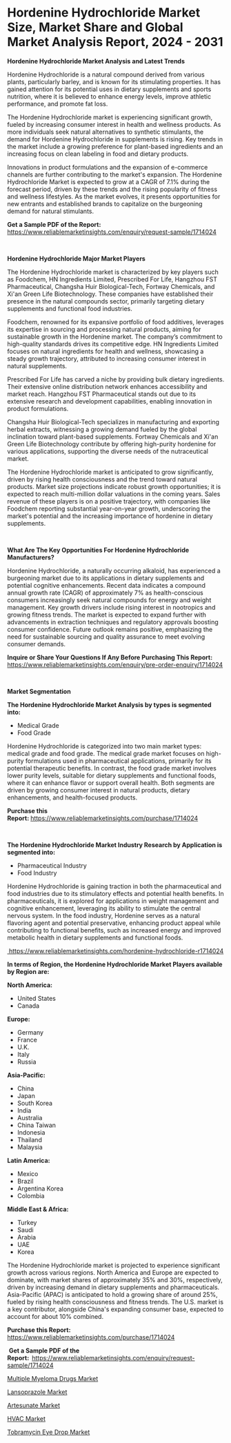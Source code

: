 <p><h1>Hordenine Hydrochloride Market Size, Market Share and Global Market Analysis Report, 2024 - 2031</h1></p><p><strong>Hordenine Hydrochloride Market Analysis and Latest Trends</strong></p>
<p><p>Hordenine Hydrochloride is a natural compound derived from various plants, particularly barley, and is known for its stimulating properties. It has gained attention for its potential uses in dietary supplements and sports nutrition, where it is believed to enhance energy levels, improve athletic performance, and promote fat loss.</p><p>The Hordenine Hydrochloride market is experiencing significant growth, fueled by increasing consumer interest in health and wellness products. As more individuals seek natural alternatives to synthetic stimulants, the demand for Hordenine Hydrochloride in supplements is rising. Key trends in the market include a growing preference for plant-based ingredients and an increasing focus on clean labeling in food and dietary products. </p><p>Innovations in product formulations and the expansion of e-commerce channels are further contributing to the market's expansion. The Hordenine Hydrochloride Market is expected to grow at a CAGR of 7.1% during the forecast period, driven by these trends and the rising popularity of fitness and wellness lifestyles. As the market evolves, it presents opportunities for new entrants and established brands to capitalize on the burgeoning demand for natural stimulants.</p></p>
<p><strong>Get a Sample PDF of the Report:&nbsp;</strong> <a href="https://www.reliablemarketinsights.com/enquiry/request-sample/1714024?utm_campaign=1583&utm_medium=2&utm_source=Github&utm_content=ia&utm_term=22102024&utm_id=hordenine-hydrochloride">https://www.reliablemarketinsights.com/enquiry/request-sample/1714024</a></p>
<p>&nbsp;</p>
<p><strong>Hordenine Hydrochloride Major Market Players</strong></p>
<p><p>The Hordenine Hydrochloride market is characterized by key players such as Foodchem, HN Ingredients Limited, Prescribed For Life, Hangzhou FST Pharmaceutical, Changsha Huir Biological-Tech, Fortway Chemicals, and Xi'an Green Life Biotechnology. These companies have established their presence in the natural compounds sector, primarily targeting dietary supplements and functional food industries. </p><p>Foodchem, renowned for its expansive portfolio of food additives, leverages its expertise in sourcing and processing natural products, aiming for sustainable growth in the Hordenine market. The company’s commitment to high-quality standards drives its competitive edge. HN Ingredients Limited focuses on natural ingredients for health and wellness, showcasing a steady growth trajectory, attributed to increasing consumer interest in natural supplements.</p><p>Prescribed For Life has carved a niche by providing bulk dietary ingredients. Their extensive online distribution network enhances accessibility and market reach. Hangzhou FST Pharmaceutical stands out due to its extensive research and development capabilities, enabling innovation in product formulations. </p><p>Changsha Huir Biological-Tech specializes in manufacturing and exporting herbal extracts, witnessing a growing demand fueled by the global inclination toward plant-based supplements. Fortway Chemicals and Xi'an Green Life Biotechnology contribute by offering high-purity hordenine for various applications, supporting the diverse needs of the nutraceutical market.</p><p>The Hordenine Hydrochloride market is anticipated to grow significantly, driven by rising health consciousness and the trend toward natural products. Market size projections indicate robust growth opportunities; it is expected to reach multi-million dollar valuations in the coming years. Sales revenue of these players is on a positive trajectory, with companies like Foodchem reporting substantial year-on-year growth, underscoring the market's potential and the increasing importance of hordenine in dietary supplements.</p></p>
<p>&nbsp;</p>
<p><strong>What Are The Key Opportunities For Hordenine Hydrochloride Manufacturers?</strong></p>
<p><p>Hordenine Hydrochloride, a naturally occurring alkaloid, has experienced a burgeoning market due to its applications in dietary supplements and potential cognitive enhancements. Recent data indicates a compound annual growth rate (CAGR) of approximately 7% as health-conscious consumers increasingly seek natural compounds for energy and weight management. Key growth drivers include rising interest in nootropics and growing fitness trends. The market is expected to expand further with advancements in extraction techniques and regulatory approvals boosting consumer confidence. Future outlook remains positive, emphasizing the need for sustainable sourcing and quality assurance to meet evolving consumer demands.</p></p>
<p><strong>Inquire or Share Your Questions If Any Before Purchasing This Report:</strong> <a href="https://www.reliablemarketinsights.com/enquiry/pre-order-enquiry/1714024?utm_campaign=1583&utm_medium=2&utm_source=Github&utm_content=ia&utm_term=22102024&utm_id=hordenine-hydrochloride">https://www.reliablemarketinsights.com/enquiry/pre-order-enquiry/1714024</a></p>
<p>&nbsp;</p>
<p><strong>Market Segmentation</strong></p>
<p><strong>The Hordenine Hydrochloride Market Analysis by types is segmented into:</strong></p>
<p><ul><li>Medical Grade</li><li>Food Grade</li></ul></p>
<p><p>Hordenine Hydrochloride is categorized into two main market types: medical grade and food grade. The medical grade market focuses on high-purity formulations used in pharmaceutical applications, primarily for its potential therapeutic benefits. In contrast, the food grade market involves lower purity levels, suitable for dietary supplements and functional foods, where it can enhance flavor or support overall health. Both segments are driven by growing consumer interest in natural products, dietary enhancements, and health-focused products.</p></p>
<p><strong>Purchase this Report:&nbsp;</strong><a href="https://www.reliablemarketinsights.com/purchase/1714024?utm_campaign=1583&utm_medium=2&utm_source=Github&utm_content=ia&utm_term=22102024&utm_id=hordenine-hydrochloride">https://www.reliablemarketinsights.com/purchase/1714024</a></p>
<p>&nbsp;</p>
<p><strong>The Hordenine Hydrochloride Market Industry Research by Application is segmented into:</strong></p>
<p><ul><li>Pharmaceutical Industry</li><li>Food Industry</li></ul></p>
<p><p>Hordenine Hydrochloride is gaining traction in both the pharmaceutical and food industries due to its stimulatory effects and potential health benefits. In pharmaceuticals, it is explored for applications in weight management and cognitive enhancement, leveraging its ability to stimulate the central nervous system. In the food industry, Hordenine serves as a natural flavoring agent and potential preservative, enhancing product appeal while contributing to functional benefits, such as increased energy and improved metabolic health in dietary supplements and functional foods.</p></p>
<p><a href="https://www.reliablemarketinsights.com/hordenine-hydrochloride-r1714024?utm_campaign=1583&utm_medium=2&utm_source=Github&utm_content=ia&utm_term=22102024&utm_id=hordenine-hydrochloride">&nbsp;https://www.reliablemarketinsights.com/hordenine-hydrochloride-r1714024</a></p>
<p><strong>In terms of Region, the Hordenine Hydrochloride Market Players available by Region are:</strong></p>
<p>
    <p> <strong> North America: </strong>
        <ul>
            <li>United States</li>
            <li>Canada</li>
        </ul>
        </p> 
    <p> <strong> Europe: </strong>
        <ul>
            <li>Germany</li>
            <li>France</li>
            <li>U.K.</li>
            <li>Italy</li>
            <li>Russia</li>
        </ul>
        </p> 
    <p> <strong> Asia-Pacific: </strong>
        <ul>
            <li>China</li>
            <li>Japan</li>
            <li>South Korea</li>
            <li>India</li>
            <li>Australia</li>
            <li>China Taiwan</li>
            <li>Indonesia</li>
            <li>Thailand</li>
            <li>Malaysia</li>
        </ul>
        </p> 
    <p> <strong> Latin America: </strong>
        <ul>
            <li>Mexico</li>
            <li>Brazil</li>
            <li>Argentina Korea</li>
            <li>Colombia</li>
        </ul>
        </p> 
    <p> <strong> Middle East & Africa: </strong>
        <ul>
            <li>Turkey</li>
            <li>Saudi</li>
            <li>Arabia</li>
            <li>UAE</li>
            <li>Korea</li>
        </ul>
    </p>
    </p>
<p><p>The Hordenine Hydrochloride market is projected to experience significant growth across various regions. North America and Europe are expected to dominate, with market shares of approximately 35% and 30%, respectively, driven by increasing demand in dietary supplements and pharmaceuticals. Asia-Pacific (APAC) is anticipated to hold a growing share of around 25%, fueled by rising health consciousness and fitness trends. The U.S. market is a key contributor, alongside China's expanding consumer base, expected to account for about 10% combined.</p></p>
<p><strong>Purchase this Report: </strong><a href="https://www.reliablemarketinsights.com/purchase/1714024?utm_campaign=1583&utm_medium=2&utm_source=Github&utm_content=ia&utm_term=22102024&utm_id=hordenine-hydrochloride">https://www.reliablemarketinsights.com/purchase/1714024</a></p>
<p>&nbsp;<strong>Get a Sample PDF of the Report:&nbsp;&nbsp;</strong><a href="https://www.reliablemarketinsights.com/enquiry/request-sample/1714024?utm_campaign=1583&utm_medium=2&utm_source=Github&utm_content=ia&utm_term=22102024&utm_id=hordenine-hydrochloride">https://www.reliablemarketinsights.com/enquiry/request-sample/1714024</a></p>
<p><strong></strong></p>
<p><p><a href="https://www.linkedin.com/pulse/market-leaders-laggards-global-multiple-myeloma-drugs-trends-nqenc?utm_campaign=1583&utm_medium=2&utm_source=Github&utm_content=ia&utm_term=22102024&utm_id=hordenine-hydrochloride">Multiple Myeloma Drugs Market</a></p><p><a href="https://www.linkedin.com/pulse/lansoprazole-market-size-growth-trends-statistics-ktwvc?utm_campaign=1583&utm_medium=2&utm_source=Github&utm_content=ia&utm_term=22102024&utm_id=hordenine-hydrochloride">Lansoprazole Market</a></p><p><a href="https://www.linkedin.com/pulse/comprehensive-artesunate-market-report-regional-analysis-qkfuc?utm_campaign=1583&utm_medium=2&utm_source=Github&utm_content=ia&utm_term=22102024&utm_id=hordenine-hydrochloride">Artesunate Market</a></p><p><a href="https://issuu.com/reportprime-2/docs/hvac-market-size-2030.pptx_d1fd92219f0de2?utm_campaign=1583&utm_medium=2&utm_source=Github&utm_content=ia&utm_term=22102024&utm_id=hordenine-hydrochloride">HVAC Market</a></p><p><a href="https://www.linkedin.com/pulse/tobramycin-eye-drop-market-size-type-product-global-industry-uigqc?utm_campaign=1583&utm_medium=2&utm_source=Github&utm_content=ia&utm_term=22102024&utm_id=hordenine-hydrochloride">Tobramycin Eye Drop Market</a></p></p>